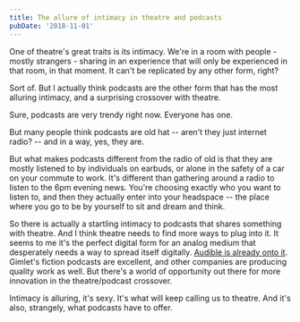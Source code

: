 ```yaml
---
title: The allure of intimacy in theatre and podcasts
pubDate: '2018-11-01'
---
```


One of theatre's great traits is its intimacy. We're in a room with people - mostly strangers - sharing in an experience that will only be experienced in that room, in that moment. It can't be replicated by any other form, right?

Sort of. But I actually think podcasts are the other form that has the most alluring intimacy, and a surprising crossover with theatre.

Sure, podcasts are very trendy right now. Everyone has one.

But many people think podcasts are old hat -- aren't they just internet radio? -- and in a way, yes, they are.

But what makes podcasts different from the radio of old is that they are mostly listened to by individuals on earbuds, or alone in the safety of a car on your commute to work. It's different than gathering around a radio to listen to the 6pm evening news. You're choosing exactly who you want to listen to, and then they actually enter into your headspace -- the place where you go to be by yourself to sit and dream and think.

So there is actually a startling intimacy to podcasts that shares something with theatre. And I think theatre needs to find more ways to plug into it. It seems to me it's the perfect digital form for an analog medium that desperately needs a way to spread itself digitally. [Audible is already onto it](https://www.audible.com/ep/theater-emerging-playwrights). Gimlet's fiction podcasts are excellent, and other companies are producing quality work as well. But there's a world of opportunity out there for more innovation in the theatre/podcast crossover.

Intimacy is alluring, it's sexy. It's what will keep calling us to theatre. And it's also, strangely, what podcasts have to offer.
